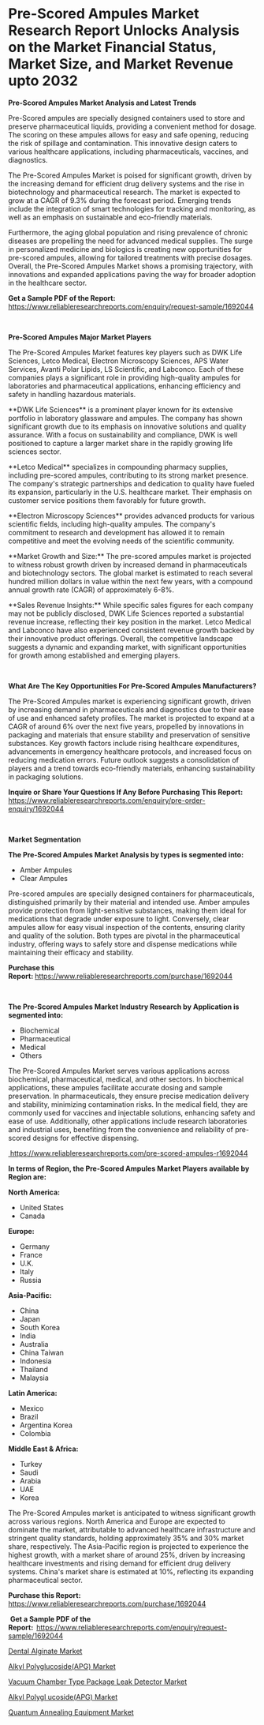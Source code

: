 <p><h1>Pre-Scored Ampules Market Research Report Unlocks Analysis on the Market Financial Status, Market Size, and Market Revenue upto 2032</h1></p><p><strong>Pre-Scored Ampules Market Analysis and Latest Trends</strong></p>
<p><p>Pre-Scored ampules are specially designed containers used to store and preserve pharmaceutical liquids, providing a convenient method for dosage. The scoring on these ampules allows for easy and safe opening, reducing the risk of spillage and contamination. This innovative design caters to various healthcare applications, including pharmaceuticals, vaccines, and diagnostics.</p><p>The Pre-Scored Ampules Market is poised for significant growth, driven by the increasing demand for efficient drug delivery systems and the rise in biotechnology and pharmaceutical research. The market is expected to grow at a CAGR of 9.3% during the forecast period. Emerging trends include the integration of smart technologies for tracking and monitoring, as well as an emphasis on sustainable and eco-friendly materials. </p><p>Furthermore, the aging global population and rising prevalence of chronic diseases are propelling the need for advanced medical supplies. The surge in personalized medicine and biologics is creating new opportunities for pre-scored ampules, allowing for tailored treatments with precise dosages. Overall, the Pre-Scored Ampules Market shows a promising trajectory, with innovations and expanded applications paving the way for broader adoption in the healthcare sector.</p></p>
<p><strong>Get a Sample PDF of the Report:&nbsp;</strong> <a href="https://www.reliableresearchreports.com/enquiry/request-sample/1692044?utm_campaign=118&utm_medium=2&utm_source=Github&utm_content=ia&utm_term=07012025&utm_id=pre-scored-ampules">https://www.reliableresearchreports.com/enquiry/request-sample/1692044</a></p>
<p>&nbsp;</p>
<p><strong>Pre-Scored Ampules Major Market Players</strong></p>
<p><p>The Pre-Scored Ampules Market features key players such as DWK Life Sciences, Letco Medical, Electron Microscopy Sciences, APS Water Services, Avanti Polar Lipids, LS Scientific, and Labconco. Each of these companies plays a significant role in providing high-quality ampules for laboratories and pharmaceutical applications, enhancing efficiency and safety in handling hazardous materials.</p><p>**DWK Life Sciences** is a prominent player known for its extensive portfolio in laboratory glassware and ampules. The company has shown significant growth due to its emphasis on innovative solutions and quality assurance. With a focus on sustainability and compliance, DWK is well positioned to capture a larger market share in the rapidly growing life sciences sector.</p><p>**Letco Medical** specializes in compounding pharmacy supplies, including pre-scored ampules, contributing to its strong market presence. The company's strategic partnerships and dedication to quality have fueled its expansion, particularly in the U.S. healthcare market. Their emphasis on customer service positions them favorably for future growth.</p><p>**Electron Microscopy Sciences** provides advanced products for various scientific fields, including high-quality ampules. The company's commitment to research and development has allowed it to remain competitive and meet the evolving needs of the scientific community.</p><p>**Market Growth and Size:** The pre-scored ampules market is projected to witness robust growth driven by increased demand in pharmaceuticals and biotechnology sectors. The global market is estimated to reach several hundred million dollars in value within the next few years, with a compound annual growth rate (CAGR) of approximately 6-8%.</p><p>**Sales Revenue Insights:** While specific sales figures for each company may not be publicly disclosed, DWK Life Sciences reported a substantial revenue increase, reflecting their key position in the market. Letco Medical and Labconco have also experienced consistent revenue growth backed by their innovative product offerings. Overall, the competitive landscape suggests a dynamic and expanding market, with significant opportunities for growth among established and emerging players.</p></p>
<p>&nbsp;</p>
<p><strong>What Are The Key Opportunities For Pre-Scored Ampules Manufacturers?</strong></p>
<p><p>The Pre-Scored Ampules market is experiencing significant growth, driven by increasing demand in pharmaceuticals and diagnostics due to their ease of use and enhanced safety profiles. The market is projected to expand at a CAGR of around 6% over the next five years, propelled by innovations in packaging and materials that ensure stability and preservation of sensitive substances. Key growth factors include rising healthcare expenditures, advancements in emergency healthcare protocols, and increased focus on reducing medication errors. Future outlook suggests a consolidation of players and a trend towards eco-friendly materials, enhancing sustainability in packaging solutions.</p></p>
<p><strong>Inquire or Share Your Questions If Any Before Purchasing This Report:</strong> <a href="https://www.reliableresearchreports.com/enquiry/pre-order-enquiry/1692044?utm_campaign=118&utm_medium=2&utm_source=Github&utm_content=ia&utm_term=07012025&utm_id=pre-scored-ampules">https://www.reliableresearchreports.com/enquiry/pre-order-enquiry/1692044</a></p>
<p>&nbsp;</p>
<p><strong>Market Segmentation</strong></p>
<p><strong>The Pre-Scored Ampules Market Analysis by types is segmented into:</strong></p>
<p><ul><li>Amber Ampules</li><li>Clear Ampules</li></ul></p>
<p><p>Pre-scored ampules are specially designed containers for pharmaceuticals, distinguished primarily by their material and intended use. Amber ampules provide protection from light-sensitive substances, making them ideal for medications that degrade under exposure to light. Conversely, clear ampules allow for easy visual inspection of the contents, ensuring clarity and quality of the solution. Both types are pivotal in the pharmaceutical industry, offering ways to safely store and dispense medications while maintaining their efficacy and stability.</p></p>
<p><strong>Purchase this Report:&nbsp;</strong><a href="https://www.reliableresearchreports.com/purchase/1692044?utm_campaign=118&utm_medium=2&utm_source=Github&utm_content=ia&utm_term=07012025&utm_id=pre-scored-ampules">https://www.reliableresearchreports.com/purchase/1692044</a></p>
<p>&nbsp;</p>
<p><strong>The Pre-Scored Ampules Market Industry Research by Application is segmented into:</strong></p>
<p><ul><li>Biochemical</li><li>Pharmaceutical</li><li>Medical</li><li>Others</li></ul></p>
<p><p>The Pre-Scored Ampules Market serves various applications across biochemical, pharmaceutical, medical, and other sectors. In biochemical applications, these ampules facilitate accurate dosing and sample preservation. In pharmaceuticals, they ensure precise medication delivery and stability, minimizing contamination risks. In the medical field, they are commonly used for vaccines and injectable solutions, enhancing safety and ease of use. Additionally, other applications include research laboratories and industrial uses, benefiting from the convenience and reliability of pre-scored designs for effective dispensing.</p></p>
<p><a href="https://www.reliableresearchreports.com/pre-scored-ampules-r1692044?utm_campaign=118&utm_medium=2&utm_source=Github&utm_content=ia&utm_term=07012025&utm_id=pre-scored-ampules">&nbsp;https://www.reliableresearchreports.com/pre-scored-ampules-r1692044</a></p>
<p><strong>In terms of Region, the Pre-Scored Ampules Market Players available by Region are:</strong></p>
<p>
    <p> <strong> North America: </strong>
        <ul>
            <li>United States</li>
            <li>Canada</li>
        </ul>
        </p> 
    <p> <strong> Europe: </strong>
        <ul>
            <li>Germany</li>
            <li>France</li>
            <li>U.K.</li>
            <li>Italy</li>
            <li>Russia</li>
        </ul>
        </p> 
    <p> <strong> Asia-Pacific: </strong>
        <ul>
            <li>China</li>
            <li>Japan</li>
            <li>South Korea</li>
            <li>India</li>
            <li>Australia</li>
            <li>China Taiwan</li>
            <li>Indonesia</li>
            <li>Thailand</li>
            <li>Malaysia</li>
        </ul>
        </p> 
    <p> <strong> Latin America: </strong>
        <ul>
            <li>Mexico</li>
            <li>Brazil</li>
            <li>Argentina Korea</li>
            <li>Colombia</li>
        </ul>
        </p> 
    <p> <strong> Middle East & Africa: </strong>
        <ul>
            <li>Turkey</li>
            <li>Saudi</li>
            <li>Arabia</li>
            <li>UAE</li>
            <li>Korea</li>
        </ul>
    </p>
    </p>
<p><p>The Pre-Scored Ampules market is anticipated to witness significant growth across various regions. North America and Europe are expected to dominate the market, attributable to advanced healthcare infrastructure and stringent quality standards, holding approximately 35% and 30% market share, respectively. The Asia-Pacific region is projected to experience the highest growth, with a market share of around 25%, driven by increasing healthcare investments and rising demand for efficient drug delivery systems. China's market share is estimated at 10%, reflecting its expanding pharmaceutical sector.</p></p>
<p><strong>Purchase this Report: </strong><a href="https://www.reliableresearchreports.com/purchase/1692044?utm_campaign=118&utm_medium=2&utm_source=Github&utm_content=ia&utm_term=07012025&utm_id=pre-scored-ampules">https://www.reliableresearchreports.com/purchase/1692044</a></p>
<p>&nbsp;<strong>Get a Sample PDF of the Report:&nbsp;&nbsp;</strong><a href="https://www.reliableresearchreports.com/enquiry/request-sample/1692044?utm_campaign=118&utm_medium=2&utm_source=Github&utm_content=ia&utm_term=07012025&utm_id=pre-scored-ampules">https://www.reliableresearchreports.com/enquiry/request-sample/1692044</a></p>
<p><strong></strong></p>
<p><p><a href="https://github.com/jeastefanowicz7816/Market-Research-Report-List-1/blob/main/dental-alginate-market.md?utm_campaign=118&utm_medium=2&utm_source=Github&utm_content=ia&utm_term=07012025&utm_id=pre-scored-ampules">Dental Alginate Market</a></p><p><a href="https://github.com/tambraunrue691969/Market-Research-Report-List-1/blob/main/alkyl-polyglucosideapg-market.md?utm_campaign=118&utm_medium=2&utm_source=Github&utm_content=ia&utm_term=07012025&utm_id=pre-scored-ampules">Alkyl Polyglucoside(APG) Market</a></p><p><a href="https://github.com/tasiahtahathorn/Market-Research-Report-List-1/blob/main/vacuum-chamber-type-package-leak-detector-market.md?utm_campaign=118&utm_medium=2&utm_source=Github&utm_content=ia&utm_term=07012025&utm_id=pre-scored-ampules">Vacuum Chamber Type Package Leak Detector Market</a></p><p><a href="https://github.com/tona7vba/Market-Research-Report-List-1/blob/main/alkyl-polygl-ucosideapg-market.md?utm_campaign=118&utm_medium=2&utm_source=Github&utm_content=ia&utm_term=07012025&utm_id=pre-scored-ampules">Alkyl Polygl ucoside(APG) Market</a></p><p><a href="https://github.com/oslieselotte2192/Market-Research-Report-List-1/blob/main/quantum-annealing-equipment-market.md?utm_campaign=118&utm_medium=2&utm_source=Github&utm_content=ia&utm_term=07012025&utm_id=pre-scored-ampules">Quantum Annealing Equipment Market</a></p></p>